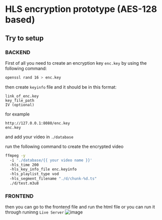 # HLS encryption prototype (AES-128 based)

## Try to setup
### BACKEND
First of all you need to create an encryption key `enc.key` by using the following command:
```sh
openssl rand 16 > enc.key
``` 
then create `keyinfo` file
and it should be in this format:
```
link_of_enc.key
key_file_path
IV (optional)
```
for example
```
http://127.0.0.1:8080/enc.key
enc.key
```

and add your video in `./database`

run the following command to create the encrypted video
```sh
ffmpeg -y
  -i './database/{{ your video name }}'
  -hls_time 200
  -hls_key_info_file enc.keyinfo
  -hls_playlist_type vod
  -hls_segment_filename "./d/chunk-%d.ts"
  ./d/test.m3u8
```
### FRONTEND
then you can go to the frontend file and run the html file 
or you can run it through runinng `Live Server`
![image](https://github.com/z7pz/HLS-encryption-prototype/assets/63007978/fd799e84-4604-430c-85f2-6a924278fcd7)
